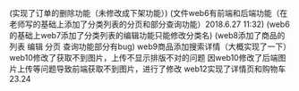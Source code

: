 (实现了订单的删除功能（未修改成下架功能）)
(文件web6有前端和后端功能（在老师写的基础上添加了分类列表的分页和部分查询功能）2018.6.27  11:32)
(web6的基础上web7添加了分类列表的编辑功能只能修改分类名)
(web8添加了商品的列表 编辑 分页 查询功能部分有bug) 
web9商品添加搜索详情（大概实现了一下）
web10修改了获取不到图片，上传不显示排版不对的问题
因web10修改了后端图片上传等问题导致前端获取不到图片，进行了修改
web12实现了详情页和购物车23.24